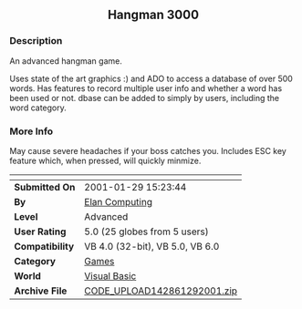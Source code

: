 ﻿<div align="center">

## Hangman 3000


</div>

### Description

An advanced hangman game.

Uses state of the art graphics :) and ADO to access a database of over 500 words. Has features to record multiple user info and whether a word has been used or not. dbase can be added to simply by users, including the word category.
 
### More Info
 
May cause severe headaches if your boss catches you. Includes ESC key feature which, when pressed, will quickly minmize.


<span>             |<span>
---                |---
**Submitted On**   |2001-01-29 15:23:44
**By**             |[Elan Computing](https://github.com/Planet-Source-Code/PSCIndex/blob/master/ByAuthor/elan-computing.md)
**Level**          |Advanced
**User Rating**    |5.0 (25 globes from 5 users)
**Compatibility**  |VB 4\.0 \(32\-bit\), VB 5\.0, VB 6\.0
**Category**       |[Games](https://github.com/Planet-Source-Code/PSCIndex/blob/master/ByCategory/games__1-38.md)
**World**          |[Visual Basic](https://github.com/Planet-Source-Code/PSCIndex/blob/master/ByWorld/visual-basic.md)
**Archive File**   |[CODE\_UPLOAD142861292001\.zip](https://github.com/Planet-Source-Code/elan-computing-hangman-3000__1-14805/archive/master.zip)








